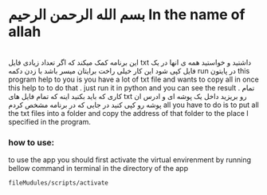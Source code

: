 # بسم الله الرحمن الرحیم   In the name of allah
<br>
این برنامه کمک میکند که اگر تعداد زیادی فایل txt داشتید و خواستید همه ی انها در یک فایل کپی شود این کار خیلی راخت برایتان میسر باشد با زدن دکمه run در پایتون
 this program help to you is you have a lot of txt file and wants to copy all in once this help to to do that . just run it in python and you can see the result .
تمام کاری که باید بکنید اینه که تمام فایل های txt رو بریزید داخل یک پوشه ای و ادرس ان پوشه رو کپی کنید در جایی که در برنامه مشخص کردم
all you have to do is to put all the txt files into a folder and copy the address of that folder to the place I specified in the program. 


### how to use:
to use the app you should first activate the virtual envirenment by running bellow command in terminal in the directory of the app

```bash
fileMudules/scripts/activate